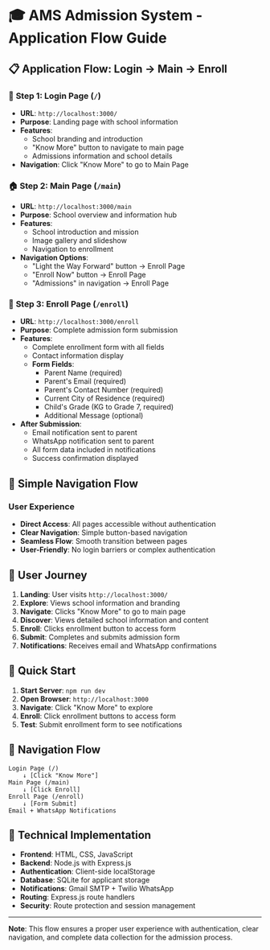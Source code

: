 # 🎓 AMS Admission System - Application Flow Guide

## 📋 **Application Flow: Login → Main → Enroll**

### 🔐 **Step 1: Login Page** (`/`)
- **URL**: `http://localhost:3000/`
- **Purpose**: Landing page with school information
- **Features**:
  - School branding and introduction
  - "Know More" button to navigate to main page
  - Admissions information and school details
- **Navigation**: Click "Know More" to go to Main Page

### 🏠 **Step 2: Main Page** (`/main`)
- **URL**: `http://localhost:3000/main`
- **Purpose**: School overview and information hub
- **Features**:
  - School introduction and mission
  - Image gallery and slideshow
  - Navigation to enrollment
- **Navigation Options**:
  - "Light the Way Forward" button → Enroll Page
  - "Enroll Now" button → Enroll Page
  - "Admissions" in navigation → Enroll Page

### 📝 **Step 3: Enroll Page** (`/enroll`)
- **URL**: `http://localhost:3000/enroll`
- **Purpose**: Complete admission form submission
- **Features**:
  - Complete enrollment form with all fields
  - Contact information display
  - **Form Fields**:
    - Parent Name (required)
    - Parent's Email (required)
    - Parent's Contact Number (required)
    - Current City of Residence (required)
    - Child's Grade (KG to Grade 7, required)
    - Additional Message (optional)
- **After Submission**:
  - Email notification sent to parent
  - WhatsApp notification sent to parent
  - All form data included in notifications
  - Success confirmation displayed

## 🎯 **Simple Navigation Flow**

### User Experience
- **Direct Access**: All pages accessible without authentication
- **Clear Navigation**: Simple button-based navigation
- **Seamless Flow**: Smooth transition between pages
- **User-Friendly**: No login barriers or complex authentication

## 🎯 **User Journey**

1. **Landing**: User visits `http://localhost:3000/`
2. **Explore**: Views school information and branding
3. **Navigate**: Clicks "Know More" to go to main page
4. **Discover**: Views detailed school information and content
5. **Enroll**: Clicks enrollment button to access form
6. **Submit**: Completes and submits admission form
7. **Notifications**: Receives email and WhatsApp confirmations

## 🚀 **Quick Start**

1. **Start Server**: `npm run dev`
2. **Open Browser**: `http://localhost:3000`
3. **Navigate**: Click "Know More" to explore
4. **Enroll**: Click enrollment buttons to access form
5. **Test**: Submit enrollment form to see notifications

## 📱 **Navigation Flow**

```
Login Page (/) 
    ↓ [Click "Know More"]
Main Page (/main)
    ↓ [Click Enroll]
Enroll Page (/enroll)
    ↓ [Form Submit]
Email + WhatsApp Notifications
```

## 🔧 **Technical Implementation**

- **Frontend**: HTML, CSS, JavaScript
- **Backend**: Node.js with Express.js
- **Authentication**: Client-side localStorage
- **Database**: SQLite for applicant storage
- **Notifications**: Gmail SMTP + Twilio WhatsApp
- **Routing**: Express.js route handlers
- **Security**: Route protection and session management

---

**Note**: This flow ensures a proper user experience with authentication, clear navigation, and complete data collection for the admission process.
